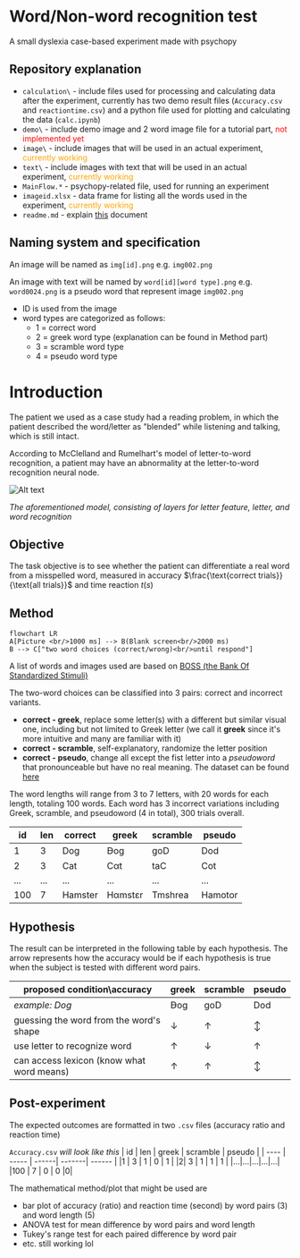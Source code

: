 # Word/Non-word recognition test
A small dyslexia case-based experiment made with psychopy

## Repository explanation
- `calculation\` - include files used for processing and calculating data after the experiment, currently has two demo result files (`Accuracy.csv` and `reactiontime.csv`) and a python file used for plotting and calculating the data (`calc.ipynb`)
- `demo\` - include demo image and 2 word image file for a tutorial part, <span style="color:red">not implemented yet</span>
- `image\` - include images that will be used in an actual experiment, <span style="color:orange">currently working</span>
-  `text\` - include images with text that will be used in an actual experiment, <span style="color:orange">currently working</span>
-  `MainFlow.*` - psychopy-related file, used for running an experiment
-  `imageid.xlsx` - data frame for listing all the words used in the experiment, <span style="color:orange">currently working</span>
- `readme.md` - explain [this](https://github.com/Plausma/Dyslexia) document

## Naming system and specification
An image will be named as `img[id].png` e.g. `img002.png`

An image with text will be named by `word[id][word type].png` e.g. `word0024.png` is a pseudo word that represent image `img002.png` 
- ID is used from the image
- word types are categorized as follows:
  -   1 = correct word
  -   2 = greek word type (explanation can be found in Method part)
  -   3 = scramble word type
  -   4 = pseudo word type

# Introduction

The patient we used as a case study had a reading problem, in which the patient described the word/letter as "blended" while listening and talking, which is still intact.

According to McClelland and Rumelhart's model of letter-to-word recognition,  a patient may have an abnormality at the letter-to-word recognition neural node.

![Alt text](https://github.com/user-attachments/assets/cace0577-8f7e-4898-95d1-13ac69676b75)

_The aforementioned model, consisting of layers for letter feature, letter, and word recognition_

## Objective
The task objective is to see whether the patient can differentiate a real word from a misspelled word, measured in accuracy $\frac{\text{correct trials}}{\text{all trials}}$ and time reaction $t(s)$


## Method

```mermaid
flowchart LR
A[Picture <br/>1000 ms] --> B(Blank screen<br/>2000 ms)
B --> C["two word choices (correct/wrong)<br/>until respond"]
```

A list of words and images used are based on [BOSS (the Bank Of
Standardized Stimuli)](https://drive.google.com/folderview?id=0B3m1Sf0USgt8bXRjZFNDMUwzaWc&usp=sharing)

The two-word choices can be classified into 3 pairs: correct and incorrect variants.
- __correct - greek__, replace some letter(s) with a different but similar visual one, including but not limited to Greek letter (we call it __greek__ since it's more intuitive and many are familiar with it)
- __correct - scramble__, self-explanatory, randomize the letter position
- __correct - pseudo__, change all except the fist letter into a *pseudoword* that pronounceable but have no real meaning. The dataset can be found [here](https://doi.org/10.3389/fpsyg.2015.01395)

The word lengths will range from 3 to 7 letters, with 20 words for each length, totaling 100 words. Each word has 3 incorrect variations including Greek, scramble, and pseudoword (4 in total), 300 trials overall. 

| id | len | correct | greek | scramble | pseudo |
| ---- | ----- | ----- | ------| -------| ------ |
|1 | 3 | Dog |Ꟈog | goD | Dod |
|2| 3 | Cat | Cαt | taC | Cot |
|...|...|...|...|...|...|
|100 | 7 | Hamster | Hαmstεr | Tmshrea |Hamotor|

## Hypothesis 
The result can be interpreted in the following table by each hypothesis. The arrow represents how the accuracy would be if each hypothesis is true when the subject is tested with different word pairs.


| proposed condition\accuracy               | greek | scramble      | pseudo |
| ---------------------------------------------------- | -------------- | ------------ | ---------------------- |
| *example: Dog*                                            | Ꟈog    | goD  | Dod         |
| guessing the word from the word's shape | $\downarrow$   | $\uparrow$   | $\updownarrow$                    |
| use letter to recognize word                         | $\uparrow$     | $\downarrow$ | $\uparrow$             |
| can access lexicon (know what word means)            | $\uparrow$     | $\uparrow$   | $\updownarrow$                    |

## Post-experiment
The expected outcomes are formatted in two `.csv` files (accuracy ratio and reaction time)

`Accuracy.csv` _will look like this_
| id | len  | greek | scramble | pseudo |
| ---- |  ----- | ------| -------| ------ |
|1 | 3 | 1 | 0 | 1 |
|2| 3 |  1 | 1 | 1 |
|...|...|...|...|...|
|100 | 7 | 0 | 0 |0|

The mathematical method/plot that might be used are
- bar plot of accuracy (ratio) and reaction time (second) by word pairs (3) and word length (5)
- ANOVA test for mean difference by word pairs and word length
- Tukey's range test for each paired difference by word pair
- etc. still working lol
